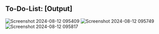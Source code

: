 ## To-Do-List: [Output]
![Screenshot 2024-08-12 095409](https://github.com/user-attachments/assets/951948b6-93ee-4547-b9bf-cd4e2d57ad0a)
![Screenshot 2024-08-12 095749](https://github.com/user-attachments/assets/ad68b364-4dd0-477c-b9b7-c71c65152d14)
![Screenshot 2024-08-12 095817](https://github.com/user-attachments/assets/a7758975-ba91-4acd-8da2-6c52749f761e)
